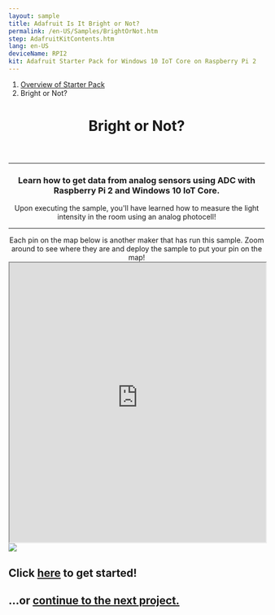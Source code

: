 ```yaml
---
layout: sample
title: Adafruit Is It Bright or Not?
permalink: /en-US/Samples/BrightOrNot.htm
step: AdafruitKitContents.htm
lang: en-US
deviceName: RPI2
kit: Adafruit Starter Pack for Windows 10 IoT Core on Raspberry Pi 2
---
```

<div class="row">
  <div class="col-xs-24">
    <ol class="breadcrumb">
      <li><a href="{{site.baseurl}}/{{page.lang}}/AdafruitMakerKit.htm">Overview of Starter Pack</a></li>
      <li class="active">Bright or Not?</li>
    </ol>
    <header class="page-title-header">
      <h1 class="page-title">Bright or Not?</h1>
    </header>
  </div>
</div>
<hr/>

<div class="row">
  <div class="col-xs-24">
    <center>
      <h3>Learn how to get data from analog sensors using ADC with Raspberry Pi 2 and Windows 10 IoT Core.</h3>
      Upon executing the sample, you'll have learned how to measure the light intensity in the room using an analog photocell!
      <hr />
      Each pin on the map below is another maker that has run this sample. Zoom around to see where they are and deploy the sample to put your pin on the map!
    </center>
  </div>
</div>

<iframe class="maker-kit" src="https://adafruitsample.azurewebsites.net/cardViewer?lesson=204" width="100%" height="550px" scrolling="no"></iframe>

<div class="row projectRow">
  <div class="col-md-12 col-xs-24">
    <img src="{{site.baseurl}}/Resources/images/AdafruitStarterPack/BrightOrNot.jpg">
  </div>
  <div class="col-md-12 col-xs-24">
    <h2 class="text-center thin-header">Click <a target="_blank" href="https://www.hackster.io/windows-iot/bright-or-not">here</a> to get started!</h2>
  </div>
</div>

<div class="row lineTop">
  <div class="col-md-12 col-md-offset-12 col-xs-24 text-right">
    <h2 class="thin-header">...or <a href="{{site.baseurl}}/{{page.lang}}/Samples/WeatherStation.htm"> continue to the next project.</a></h2>
  </div>
</div>